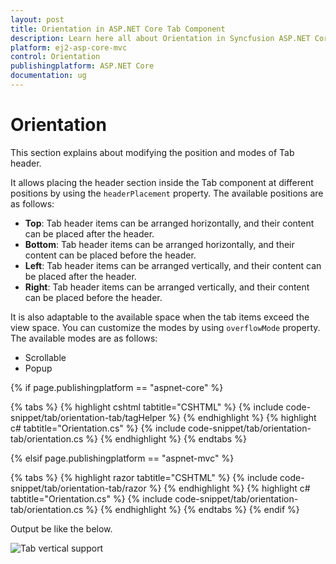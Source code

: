 ```yaml
---
layout: post
title: Orientation in ASP.NET Core Tab Component
description: Learn here all about Orientation in Syncfusion ASP.NET Core Tab component of Syncfusion Essential JS 2 and more.
platform: ej2-asp-core-mvc
control: Orientation
publishingplatform: ASP.NET Core
documentation: ug
---
```



# Orientation

This section explains about modifying the position and modes of Tab header.

It allows placing the header section inside the Tab component at different positions by using the  `headerPlacement` property. The available positions are as follows:

* **Top**: Tab header items can be arranged horizontally, and their content can be placed after the header.
* **Bottom**: Tab header items can be arranged horizontally, and their content can be placed before the header.
* **Left**: Tab header items can be arranged vertically, and their content can be placed after the header.
* **Right**: Tab header items can be arranged vertically, and their content can be placed before the header.

It is also adaptable to the available space when the tab items exceed the view space. You can customize the modes by using `overflowMode` property. The available modes are as follows:

* Scrollable
* Popup

{% if page.publishingplatform == "aspnet-core" %}

{% tabs %}
{% highlight cshtml tabtitle="CSHTML" %}
{% include code-snippet/tab/orientation-tab/tagHelper %}
{% endhighlight %}
{% highlight c# tabtitle="Orientation.cs" %}
{% include code-snippet/tab/orientation-tab/orientation.cs %}
{% endhighlight %}
{% endtabs %}

{% elsif page.publishingplatform == "aspnet-mvc" %}

{% tabs %}
{% highlight razor tabtitle="CSHTML" %}
{% include code-snippet/tab/orientation-tab/razor %}
{% endhighlight %}
{% highlight c# tabtitle="Orientation.cs" %}
{% include code-snippet/tab/orientation-tab/orientation.cs %}
{% endhighlight %}
{% endtabs %}
{% endif %}



Output be like the below.

![Tab vertical support](./images/vertical.PNG)
